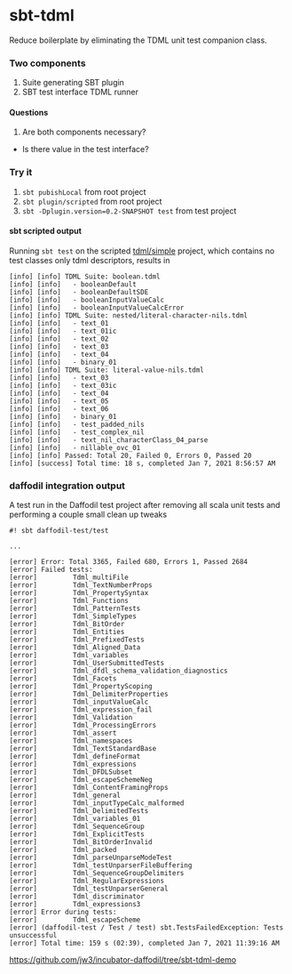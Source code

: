 sbt-tdml
===

Reduce boilerplate by eliminating the TDML unit test companion class.

### Two components
1. Suite generating SBT plugin
2. SBT test interface TDML runner

#### Questions
1. Are both components necessary?
  - Is there value in the test interface?

### Try it
1. `sbt pubishLocal` from root project
2. `sbt plugin/scripted` from root project
3. `sbt -Dplugin.version=0.2-SNAPSHOT test` from test project

#### sbt scripted output

Running `sbt test` on the scripted [tdml/simple](plugin/src/sbt-test/tdml/simple) project, which contains no test classes only tdml descriptors, results in

```
[info] [info] TDML Suite: boolean.tdml
[info] [info]   - booleanDefault
[info] [info]   - booleanDefaultSDE
[info] [info]   - booleanInputValueCalc
[info] [info]   - booleanInputValueCalcError
[info] [info] TDML Suite: nested/literal-character-nils.tdml
[info] [info]   - text_01
[info] [info]   - text_01ic
[info] [info]   - text_02
[info] [info]   - text_03
[info] [info]   - text_04
[info] [info]   - binary_01
[info] [info] TDML Suite: literal-value-nils.tdml
[info] [info]   - text_03
[info] [info]   - text_03ic
[info] [info]   - text_04
[info] [info]   - text_05
[info] [info]   - text_06
[info] [info]   - binary_01
[info] [info]   - test_padded_nils
[info] [info]   - test_complex_nil
[info] [info]   - text_nil_characterClass_04_parse
[info] [info]   - nillable_ovc_01
[info] [info] Passed: Total 20, Failed 0, Errors 0, Passed 20
[info] [success] Total time: 18 s, completed Jan 7, 2021 8:56:57 AM
```

### daffodil integration output

A test run in the Daffodil test project after removing all scala unit tests and performing a couple small clean up tweaks

```
#! sbt daffodil-test/test

...

[error] Error: Total 3365, Failed 680, Errors 1, Passed 2684
[error] Failed tests:
[error]         Tdml_multiFile
[error]         Tdml_TextNumberProps
[error]         Tdml_PropertySyntax
[error]         Tdml_Functions
[error]         Tdml_PatternTests
[error]         Tdml_SimpleTypes
[error]         Tdml_BitOrder
[error]         Tdml_Entities
[error]         Tdml_PrefixedTests
[error]         Tdml_Aligned_Data
[error]         Tdml_variables
[error]         Tdml_UserSubmittedTests
[error]         Tdml_dfdl_schema_validation_diagnostics
[error]         Tdml_Facets
[error]         Tdml_PropertyScoping
[error]         Tdml_DelimiterProperties
[error]         Tdml_inputValueCalc
[error]         Tdml_expression_fail
[error]         Tdml_Validation
[error]         Tdml_ProcessingErrors
[error]         Tdml_assert
[error]         Tdml_namespaces
[error]         Tdml_TextStandardBase
[error]         Tdml_defineFormat
[error]         Tdml_expressions
[error]         Tdml_DFDLSubset
[error]         Tdml_escapeSchemeNeg
[error]         Tdml_ContentFramingProps
[error]         Tdml_general
[error]         Tdml_inputTypeCalc_malformed
[error]         Tdml_DelimitedTests
[error]         Tdml_variables_01
[error]         Tdml_SequenceGroup
[error]         Tdml_ExplicitTests
[error]         Tdml_BitOrderInvalid
[error]         Tdml_packed
[error]         Tdml_parseUnparseModeTest
[error]         Tdml_testUnparserFileBuffering
[error]         Tdml_SequenceGroupDelimiters
[error]         Tdml_RegularExpressions
[error]         Tdml_testUnparserGeneral
[error]         Tdml_discriminator
[error]         Tdml_expressions3
[error] Error during tests:
[error]         Tdml_escapeScheme
[error] (daffodil-test / Test / test) sbt.TestsFailedException: Tests unsuccessful
[error] Total time: 159 s (02:39), completed Jan 7, 2021 11:39:16 AM
```

https://github.com/jw3/incubator-daffodil/tree/sbt-tdml-demo
